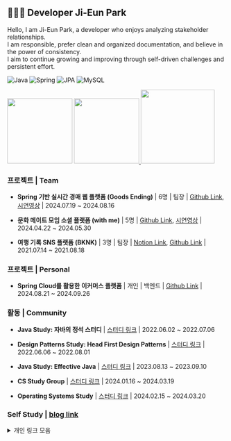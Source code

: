 ## 👩🏻‍💻 Developer Ji-Eun Park

Hello, I am Ji-Eun Park, a developer who enjoys analyzing stakeholder relationships. </br>
I am responsible, prefer clean and organized documentation, and believe in the power of consistency. </br>
I aim to continue growing and improving through self-driven challenges and persistent effort.</br>

<div>

![Java](https://img.shields.io/badge/Java-ED8B00?style=flat-square&logo=java&logoColor=white)
![Spring](https://img.shields.io/badge/SpringBoot-6DB33F?style=flat-square&logo=Spring&logoColor=white)
![JPA](https://img.shields.io/badge/JPA-59666C?style=flat-square&logo=Hibernate&logoColor=white)
![MySQL](https://img.shields.io/badge/MySQL-4479A1?style=flat-square&logo=MySQL&logoColor=white)</br>

<img
    src="https://github-readme-stats.vercel.app/api?username=je-pa&theme=dark&show_icons=true"
    height="150"
  />
<a href="https://solved.ac/profile/je_pa">
<img
    src="http://mazassumnida.wtf/api/v2/generate_badge?boj=je_pa"
    height="150"
  />
</a>
<a href="https://github.com/devxb/gitanimals">
  <img
    src="https://render.gitanimals.org/lines/je-pa?pet-id=647440369937794711"
    width="170"
    height="170"
  />
</a>
  
### 프로젝트 | Team

- **Spring 기반 실시간 경매 웹 플랫폼 (Goods Ending)** | 6명 | 팀장 | [Github Link](https://github.com/goods-ending/goodsending-be), [시연영상](https://www.youtube.com/watch?v=0cbSPnoaRMQ) | 2024.07.19 ~ 2024.08.16

- **문화 메이트 모임 소셜 플랫폼 (with me)** | 5명 | [Github Link](https://github.com/WithUS-ZB), [시연영상](https://www.youtube.com/watch?v=ORR7xq-WbJk) | 2024.04.22 ~ 2024.05.30

- **여행 기록 SNS 플랫폼 (BKNK)** | 3명 | 팀장 | [Notion Link](https://www.notion.so/dacf367f2a7f4c9c8e2e4ec233b8de5c?pvs=21), [Github Link](https://github.com/je-pa/bknk) | 2021.07.14 ~ 2021.08.18

### 프로젝트 | Personal

- **Spring Cloud를 활용한 이커머스 플랫폼** | 개인 | 백엔드 | [Github Link](https://github.com/je-pa/ecommerce) | 2024.08.21 ~ 2024.09.26 
<!--
- **강습 예약 시스템 (FitMate)** | 개인 | 백엔드 | [Github Link](https://github.com/je-pa/deug-geun)

- **간단 강의 서비스** | 개인 | 백엔드 | [Github Link](https://github.com/je-pa/lecture-service)
-->

### 활동 | Community

- **Java Study: 자바의 정석 스터디** | [스터디 링크](https://github.com/itsChrisJang/study-java-standard) | 2022.06.02 ~ 2022.07.06  
  
- **Design Patterns Study: Head First Design Patterns** | [스터디 링크](https://github.com/Developer-book-club/headfirst-design-pattern-2206) | 2022.06.06 ~ 2022.08.01  

- **Java Study: Effective Java** | [스터디 링크](https://www.notion.so/613a973d530e4cd9aace04337869b0ea?pvs=21) | 2023.08.13 ~ 2023.09.10   

- **CS Study Group** | [스터디 링크](https://www.notion.so/1b927110a4cb4d58b73c83af90636f27?pvs=21) | 2024.01.16 ~ 2024.03.19  

- **Operating Systems Study** | [스터디 링크](https://www.notion.so/0cc68ea141e44bddbe2b57e99135622d?pvs=21) | 2024.02.15 ~ 2024.03.20  
    
### Self Study | [blog link](https://jepa.tistory.com/)
 <details>
   <summary>개인 링크 모음</summary>
   <ul>
     <li><a href="https://github.com/je-pa/concurrency-stock">동시성 이슈 해결 알아보기</a>[]()</li>
     <li><a href="https://github.com/je-pa/firstcome-coupon-system">선착순 시스템</a></li>
     <li><a href="https://github.com/je-pa/solid">SOLID 원칙 적용하기</a></li>
     <li><a href="https://github.com/je-pa/cafekiosk/tree/master/doc">테스트 코드 공부</a></li>
     <li><a href="https://github.com/je-pa/redis-prac/issues?q=is%3Aissue%20state%3Aclosed">Redis</a></li>
   </ul>
 </details>



<!--
![JAVA](https://img.shields.io/badge/Java-ED8B00?style=for-the-badge&logo=openjdk&logoColor=white)
![Spring](https://img.shields.io/badge/Spring-6DB33F?style=for-the-badge&logo=Spring&logoColor=white)
![GitHub Stats](https://github-readme-stats.vercel.app/api?username=je-pa&theme=dark&show_icons=true)
[![Solved.ac Profile](http://mazassumnida.wtf/api/v2/generate_badge?boj=je_pa)](https://solved.ac/je_pa/)
-->
  
<!--
**je-pa/je-pa** is a ✨ _special_ ✨ repository because its `README.md` (this file) appears on your GitHub profile.

Here are some ideas to get you started:

- 🔭 I’m currently working on ...
- 🌱 I’m currently learning ...
- 👯 I’m looking to collaborate on ...
- 🤔 I’m looking for help with ...
- 💬 Ask me about ...
- 📫 How to reach me: ...
- 😄 Pronouns: ...
- ⚡ Fun fact: ...
-->
